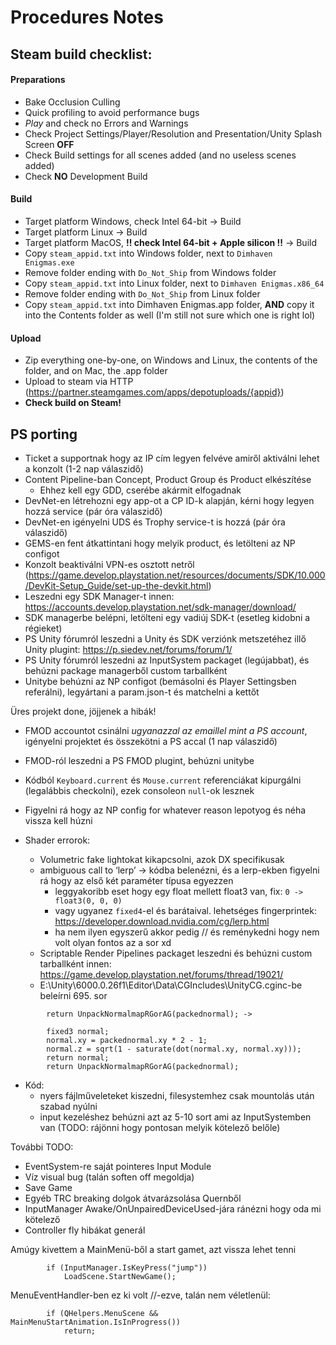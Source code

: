 # Procedures Notes

## Steam build checklist:

#### Preparations

- Bake Occlusion Culling
- Quick profiling to avoid performance bugs
- _Play_ and check no Errors and Warnings
- Check Project Settings/Player/Resolution and Presentation/Unity Splash Screen **OFF**
- Check Build settings for all scenes added (and no useless scenes added)
- Check **NO** Development Build

#### Build

- Target platform Windows, check Intel 64-bit -> Build
- Target platform Linux -> Build
- Target platform MacOS, **!! check Intel 64-bit + Apple silicon !!** -> Build
- Copy `steam_appid.txt` into Windows folder, next to `Dimhaven Enigmas.exe`
- Remove folder ending with `Do_Not_Ship` from Windows folder
- Copy `steam_appid.txt` into Linux folder, next to `Dimhaven Enigmas.x86_64`
- Remove folder ending with `Do_Not_Ship` from Linux folder
- Copy `steam_appid.txt` into Dimhaven Enigmas.app folder, **AND** copy it into the Contents folder as well (I'm still not sure which one is right lol)

#### Upload

- Zip everything one-by-one, on Windows and Linux, the contents of the folder, and on Mac, the .app folder
- Upload to steam via HTTP (https://partner.steamgames.com/apps/depotuploads/{appid})
- **Check build on Steam!**


## PS porting

- Ticket a supportnak hogy az IP cím legyen felvéve amiről aktiválni lehet a konzolt (1-2 nap válaszidő)
- Content Pipeline-ban Concept, Product Group és Product elkészítése
  - Ehhez kell egy GDD, cserébe akármit elfogadnak
- DevNet-en létrehozni egy app-ot a CP ID-k alapján, kérni hogy legyen hozzá service (pár óra válaszidő)
- DevNet-en igényelni UDS és Trophy service-t is hozzá (pár óra válaszidő)
- GEMS-en fent átkattintani hogy melyik product, és letölteni az NP configot
- Konzolt beaktiválni VPN-es osztott netről (https://game.develop.playstation.net/resources/documents/SDK/10.000/DevKit-Setup_Guide/set-up-the-devkit.html)
- Leszedni egy SDK Manager-t innen: https://accounts.develop.playstation.net/sdk-manager/download/
- SDK managerbe belépni, letölteni egy vadiúj SDK-t (esetleg kidobni a régieket)
- PS Unity fórumról leszedni a Unity és SDK verziónk metszetéhez illő Unity plugint: https://p.siedev.net/forums/forum/1/
- PS Unity fórumról leszedni az InputSystem packaget (legújabbat), és behúzni package managerből custom tarballként
- Unitybe behúzni az NP configot (bemásolni és Player Settingsben referálni), legyártani a param.json-t és matchelni a kettőt

Üres projekt done, jöjjenek a hibák!

- FMOD accountot csinálni _ugyanazzal az emaillel mint a PS account_, igényelni projektet és összekötni a PS accal (1 nap válaszidő)
- FMOD-ról leszedni a PS FMOD plugint, behúzni unitybe
- Kódból `Keyboard.current` és `Mouse.current` referenciákat kipurgálni (legalábbis checkolni), ezek consoleon `null`-ok lesznek
- Figyelni rá hogy az NP config for whatever reason lepotyog és néha vissza kell húzni

- Shader errorok:
  - Volumetric fake lightokat kikapcsolni, azok DX specifikusak
  - ambiguous call to ‘lerp’ -> kódba belenézni, és a lerp-ekben figyelni rá hogy az első két paraméter típusa egyezzen
    - leggyakoribb eset hogy egy float mellett float3 van, fix: `0 -> float3(0, 0, 0)`
    - vagy ugyanez `fixed4`-el és barátaival. lehetséges fingerprintek: https://developer.download.nvidia.com/cg/lerp.html
    - ha nem ilyen egyszerű akkor pedig // és reménykedni hogy nem volt olyan fontos az a sor xd
  - Scriptable Render Pipelines packaget leszedni és behúzni custom tarballként innen: https://game.develop.playstation.net/forums/thread/19021/
  - E:\Unity\6000.0.26f1\Editor\Data\CGIncludes\UnityCG.cginc-be beleírni 695. sor

```
        return UnpackNormalmapRGorAG(packednormal); ->

        fixed3 normal;
        normal.xy = packednormal.xy * 2 - 1;
        normal.z = sqrt(1 - saturate(dot(normal.xy, normal.xy)));
        return normal;
        return UnpackNormalmapRGorAG(packednormal);
```

- Kód:
  - nyers fájlműveleteket kiszedni, filesystemhez csak mountolás után szabad nyúlni
  - input kezeléshez behúzni azt az 5-10 sort ami az InputSystemben van (TODO: rájönni hogy pontosan melyik kötelező belőle)


További TODO:
- EventSystem-re saját pointeres Input Module
- Víz visual bug (talán soften off megoldja)
- Save Game
- Egyéb TRC breaking dolgok átvarázsolása Quernből
- InputManager Awake/OnUnpairedDeviceUsed-jára ránézni hogy oda mi kötelező
- Controller fly hibákat generál

Amúgy kivettem a MainMenü-ből a start gamet, azt vissza lehet tenni

```
        if (InputManager.IsKeyPress("jump"))
            LoadScene.StartNewGame();
```

MenuEventHandler-ben ez ki volt //-ezve, talán nem véletlenül:

```
        if (QHelpers.MenuScene && MainMenuStartAnimation.IsInProgress())
            return;
```
